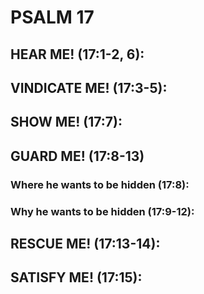 ---
---
# PSALM 17 
## HEAR ME! (17:1-2, 6): 
## VINDICATE ME! (17:3-5): 
## SHOW ME! (17:7): 
## GUARD ME! (17:8-13) 
###  Where he wants to be hidden (17:8): 
###  Why he wants to be hidden (17:9-12): 
## RESCUE ME! (17:13-14): 
## SATISFY ME! (17:15): 

